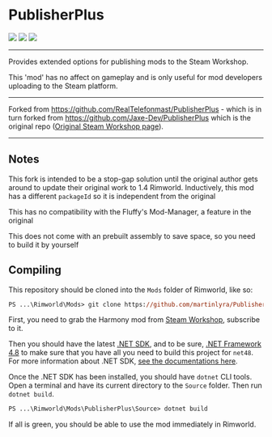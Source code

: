 # PublisherPlus
![](https://img.shields.io/badge/Mod_Version-1.6-blue.svg)
![](https://img.shields.io/badge/Built_for_RimWorld-1.4-blue.svg)
![](https://img.shields.io/badge/Powered_by_Harmony-2.x-blue.svg)

---

Provides extended options for publishing mods to the Steam Workshop.

This 'mod' has no affect on gameplay and is only useful for mod developers uploading to the Steam platform.

---

Forked from https://github.com/RealTelefonmast/PublisherPlus - which is in turn forked from https://github.com/Jaxe-Dev/PublisherPlus which is the original repo ([Original Steam Workshop page](https://steamcommunity.com/sharedfiles/filedetails/?id=1510554297)).

---

## Notes

This fork is intended to be a stop-gap solution until the original author gets around to update their original work to 1.4 Rimworld. Inductively, this mod has a different `packageId` so it is independent from the original

This has no compatibility with the Fluffy's Mod-Manager, a feature in the original

This does not come with an prebuilt assembly to save space, so you need to build it by yourself

## Compiling

This repository should be cloned into the `Mods` folder of Rimworld, like so:
```ps
PS ...\Rimworld\Mods> git clone https://github.com/martinlyra/PublisherPlus.git
```

First, you need to grab the Harmony mod from [Steam Workshop](https://steamcommunity.com/workshop/filedetails/?id=2009463077), subscribe to it.

Then you should have the latest [.NET SDK](https://dotnet.microsoft.com/download), and to be sure, [.NET Framework 4.8](https://dotnet.microsoft.com/download/dotnet-framework) to make sure that you have all you need to build this project for `net48`. For more information about .NET SDK, [see the documentations here](https://learn.microsoft.com/en-gb/dotnet/core/sdk).

Once the .NET SDK has been installed, you should have `dotnet` CLI tools. Open a terminal and have its current directory to the `Source` folder. Then run `dotnet build`. 

```ps
PS ...\Rimworld\Mods\PublisherPlus\Source> dotnet build
```

If all is green, you should be able to use the mod immediately in Rimworld.
